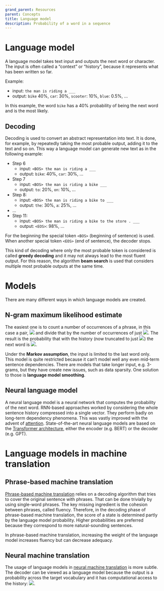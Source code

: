 ```yaml
---
grand_parent: Resources
parent: Concepts
title: Language model
description: Probability of a word in a sequence
---
```


# Language model

A language model takes text input and outputs the next word or character.
The input is often called a “context” or “history”, because it represents what has been written so far.

Example:
- input: `the man is riding a ___`
- output: `bike` 40%, `car`: 30%, `scooter`: 10%, `blue`: 0.5%, ...

In this example, the word `bike` has a 40% probability of being the next word and is the most likely.

## Decoding

Decoding is used to convert an abstract representation into text.
It is done, for example, by repeatedly taking the most probable output, adding it to the text and so on.
This way a language model can generate new text as in the following example:

- Step 6
  - input: `<BOS> the man is riding a ___`
  - output: `bike`: 40%, `car`: 30%, ...
- Step 7
  - input: `<BOS> the man is riding a bike ___`
  - output: `to`: 20%, `on`: 10%, ...
- Step 8:
  - input: `<BOS> the man is riding a bike to ___`
  - output: `the`: 30%, `a`: 25%, ...
- ...
- Step 11:
  - input: `<BOS> the man is riding a bike to the store . ___`
  - output: `<EOS>`: 98%, ...

For the beginning the special token `<BOS>` (beginning of sentence) is used.
When another special token `<EOS>` (end of sentence), the decoder stops.

This kind of decoding where only the most probable token is considered is called **greedy decoding** and it may not always lead to the most fluent output.
For this reason, the algorithm **beam search** is used that considers multiple most probable outputs at the same time.

# Models

There are many different ways in which language models are created.

## N-gram maximum likelihood estimate


The easiest one is to count a number of occurrences of a phrase, in this case a pair,
<img src="https://render.githubusercontent.com/render/math?math=(w_1, w_2)"> and divide that by the number of occurrences of just
<img src="https://render.githubusercontent.com/render/math?math=w_1">.
The result is the probability that with the history (now truncated to just <img src="https://render.githubusercontent.com/render/math?math=w_1">) the next word is <img src="https://render.githubusercontent.com/render/math?math=w_2">.

Under the **Markov assumption**, the input is limited to the last word only.
This model is quite restricted because it can’t model well any even mid-term sentence dependencies.
There are models that take longer input, e.g. 3-grams, but they have create new issues, such as data sparsity.
One solution to those is **language model smoothing**.

## Neural language model

A neural language model is a neural network that computes the probability of the next word.
RNN-based approaches worked by considering the whole sentence history compressed into a single vector.
They perform badly on long-term dependency phenomena.
This was vastly improved with the advent of [attention](attention.md).
State-of-the-art neural language models are based on the [Transformer architecture](/../approaches/transformers.md), either the encoder (e.g. BERT) or the decoder (e.g. GPT).

# Language models in machine translation

## Phrase-based machine translation

[Phrase-based machine translation](/../approaches/statistical-machine-translation.md) relies on a decoding algorithm that tries to cover the original sentence with phrases.
That can be done trivially by using single-word phrases.
The key missing ingredient is the cohesion between phrases, called fluency.
Therefore, in the decoding phase of phrase-based machine translation, the score of a state is determined partly by the language model probability.
Higher probabilities are preferred because they correspond to more natural-sounding sentences.

In phrase-based machine translation, increasing the weight of the language model increases fluency but can decrease adequacy.

## Neural machine translation

The usage of language models in [neural machine translation](/../approaches/neural-machine-translation.md) is more subtle.
The decoder can be viewed as a language model because the output is a probability across the target vocabulary and it has computational access to the history: <img src="https://render.githubusercontent.com/render/math?math=p(t_i|s_{1\ldots |s|}, t_{1\ldots (i-1)})">.
